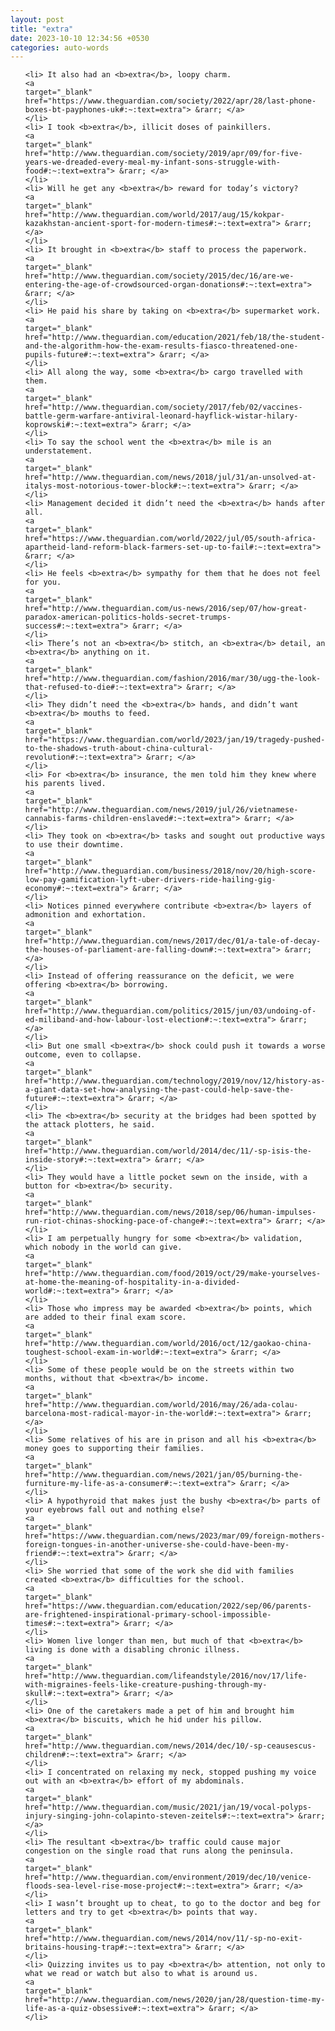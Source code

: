 ```yaml
---
layout: post
title: "extra"
date: 2023-10-10 12:34:56 +0530
categories: auto-words
---
```

<ol>

    <li> It also had an <b>extra</b>, loopy charm.
    <a 
    target="_blank" 
    href="https://www.theguardian.com/society/2022/apr/28/last-phone-boxes-bt-payphones-uk#:~:text=extra"> &rarr; </a>
    </li>
    <li> I took <b>extra</b>, illicit doses of painkillers.
    <a 
    target="_blank" 
    href="http://www.theguardian.com/society/2019/apr/09/for-five-years-we-dreaded-every-meal-my-infant-sons-struggle-with-food#:~:text=extra"> &rarr; </a>
    </li>
    <li> Will he get any <b>extra</b> reward for today’s victory?
    <a 
    target="_blank" 
    href="http://www.theguardian.com/world/2017/aug/15/kokpar-kazakhstan-ancient-sport-for-modern-times#:~:text=extra"> &rarr; </a>
    </li>
    <li> It brought in <b>extra</b> staff to process the paperwork.
    <a 
    target="_blank" 
    href="http://www.theguardian.com/society/2015/dec/16/are-we-entering-the-age-of-crowdsourced-organ-donations#:~:text=extra"> &rarr; </a>
    </li>
    <li> He paid his share by taking on <b>extra</b> supermarket work.
    <a 
    target="_blank" 
    href="http://www.theguardian.com/education/2021/feb/18/the-student-and-the-algorithm-how-the-exam-results-fiasco-threatened-one-pupils-future#:~:text=extra"> &rarr; </a>
    </li>
    <li> All along the way, some <b>extra</b> cargo travelled with them.
    <a 
    target="_blank" 
    href="http://www.theguardian.com/society/2017/feb/02/vaccines-battle-germ-warfare-antiviral-leonard-hayflick-wistar-hilary-koprowski#:~:text=extra"> &rarr; </a>
    </li>
    <li> To say the school went the <b>extra</b> mile is an understatement.
    <a 
    target="_blank" 
    href="http://www.theguardian.com/news/2018/jul/31/an-unsolved-at-italys-most-notorious-tower-block#:~:text=extra"> &rarr; </a>
    </li>
    <li> Management decided it didn’t need the <b>extra</b> hands after all.
    <a 
    target="_blank" 
    href="https://www.theguardian.com/world/2022/jul/05/south-africa-apartheid-land-reform-black-farmers-set-up-to-fail#:~:text=extra"> &rarr; </a>
    </li>
    <li> He feels <b>extra</b> sympathy for them that he does not feel for you.
    <a 
    target="_blank" 
    href="http://www.theguardian.com/us-news/2016/sep/07/how-great-paradox-american-politics-holds-secret-trumps-success#:~:text=extra"> &rarr; </a>
    </li>
    <li> There’s not an <b>extra</b> stitch, an <b>extra</b> detail, an <b>extra</b> anything on it.
    <a 
    target="_blank" 
    href="http://www.theguardian.com/fashion/2016/mar/30/ugg-the-look-that-refused-to-die#:~:text=extra"> &rarr; </a>
    </li>
    <li> They didn’t need the <b>extra</b> hands, and didn’t want <b>extra</b> mouths to feed.
    <a 
    target="_blank" 
    href="https://www.theguardian.com/world/2023/jan/19/tragedy-pushed-to-the-shadows-truth-about-china-cultural-revolution#:~:text=extra"> &rarr; </a>
    </li>
    <li> For <b>extra</b> insurance, the men told him they knew where his parents lived.
    <a 
    target="_blank" 
    href="http://www.theguardian.com/news/2019/jul/26/vietnamese-cannabis-farms-children-enslaved#:~:text=extra"> &rarr; </a>
    </li>
    <li> They took on <b>extra</b> tasks and sought out productive ways to use their downtime.
    <a 
    target="_blank" 
    href="http://www.theguardian.com/business/2018/nov/20/high-score-low-pay-gamification-lyft-uber-drivers-ride-hailing-gig-economy#:~:text=extra"> &rarr; </a>
    </li>
    <li> Notices pinned everywhere contribute <b>extra</b> layers of admonition and exhortation.
    <a 
    target="_blank" 
    href="http://www.theguardian.com/news/2017/dec/01/a-tale-of-decay-the-houses-of-parliament-are-falling-down#:~:text=extra"> &rarr; </a>
    </li>
    <li> Instead of offering reassurance on the deficit, we were offering <b>extra</b> borrowing.
    <a 
    target="_blank" 
    href="http://www.theguardian.com/politics/2015/jun/03/undoing-of-ed-miliband-and-how-labour-lost-election#:~:text=extra"> &rarr; </a>
    </li>
    <li> But one small <b>extra</b> shock could push it towards a worse outcome, even to collapse.
    <a 
    target="_blank" 
    href="http://www.theguardian.com/technology/2019/nov/12/history-as-a-giant-data-set-how-analysing-the-past-could-help-save-the-future#:~:text=extra"> &rarr; </a>
    </li>
    <li> The <b>extra</b> security at the bridges had been spotted by the attack plotters, he said.
    <a 
    target="_blank" 
    href="http://www.theguardian.com/world/2014/dec/11/-sp-isis-the-inside-story#:~:text=extra"> &rarr; </a>
    </li>
    <li> They would have a little pocket sewn on the inside, with a button for <b>extra</b> security.
    <a 
    target="_blank" 
    href="http://www.theguardian.com/news/2018/sep/06/human-impulses-run-riot-chinas-shocking-pace-of-change#:~:text=extra"> &rarr; </a>
    </li>
    <li> I am perpetually hungry for some <b>extra</b> validation, which nobody in the world can give.
    <a 
    target="_blank" 
    href="http://www.theguardian.com/food/2019/oct/29/make-yourselves-at-home-the-meaning-of-hospitality-in-a-divided-world#:~:text=extra"> &rarr; </a>
    </li>
    <li> Those who impress may be awarded <b>extra</b> points, which are added to their final exam score.
    <a 
    target="_blank" 
    href="http://www.theguardian.com/world/2016/oct/12/gaokao-china-toughest-school-exam-in-world#:~:text=extra"> &rarr; </a>
    </li>
    <li> Some of these people would be on the streets within two months, without that <b>extra</b> income.
    <a 
    target="_blank" 
    href="http://www.theguardian.com/world/2016/may/26/ada-colau-barcelona-most-radical-mayor-in-the-world#:~:text=extra"> &rarr; </a>
    </li>
    <li> Some relatives of his are in prison and all his <b>extra</b> money goes to supporting their families.
    <a 
    target="_blank" 
    href="http://www.theguardian.com/news/2021/jan/05/burning-the-furniture-my-life-as-a-consumer#:~:text=extra"> &rarr; </a>
    </li>
    <li> A hypothyroid that makes just the bushy <b>extra</b> parts of your eyebrows fall out and nothing else?
    <a 
    target="_blank" 
    href="https://www.theguardian.com/news/2023/mar/09/foreign-mothers-foreign-tongues-in-another-universe-she-could-have-been-my-friend#:~:text=extra"> &rarr; </a>
    </li>
    <li> She worried that some of the work she did with families created <b>extra</b> difficulties for the school.
    <a 
    target="_blank" 
    href="https://www.theguardian.com/education/2022/sep/06/parents-are-frightened-inspirational-primary-school-impossible-times#:~:text=extra"> &rarr; </a>
    </li>
    <li> Women live longer than men, but much of that <b>extra</b> living is done with a disabling chronic illness.
    <a 
    target="_blank" 
    href="http://www.theguardian.com/lifeandstyle/2016/nov/17/life-with-migraines-feels-like-creature-pushing-through-my-skull#:~:text=extra"> &rarr; </a>
    </li>
    <li> One of the caretakers made a pet of him and brought him <b>extra</b> biscuits, which he hid under his pillow.
    <a 
    target="_blank" 
    href="http://www.theguardian.com/news/2014/dec/10/-sp-ceausescus-children#:~:text=extra"> &rarr; </a>
    </li>
    <li> I concentrated on relaxing my neck, stopped pushing my voice out with an <b>extra</b> effort of my abdominals.
    <a 
    target="_blank" 
    href="http://www.theguardian.com/music/2021/jan/19/vocal-polyps-injury-singing-john-colapinto-steven-zeitels#:~:text=extra"> &rarr; </a>
    </li>
    <li> The resultant <b>extra</b> traffic could cause major congestion on the single road that runs along the peninsula.
    <a 
    target="_blank" 
    href="http://www.theguardian.com/environment/2019/dec/10/venice-floods-sea-level-rise-mose-project#:~:text=extra"> &rarr; </a>
    </li>
    <li> I wasn’t brought up to cheat, to go to the doctor and beg for letters and try to get <b>extra</b> points that way.
    <a 
    target="_blank" 
    href="http://www.theguardian.com/news/2014/nov/11/-sp-no-exit-britains-housing-trap#:~:text=extra"> &rarr; </a>
    </li>
    <li> Quizzing invites us to pay <b>extra</b> attention, not only to what we read or watch but also to what is around us.
    <a 
    target="_blank" 
    href="http://www.theguardian.com/news/2020/jan/28/question-time-my-life-as-a-quiz-obsessive#:~:text=extra"> &rarr; </a>
    </li>